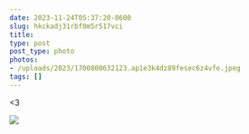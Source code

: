```yaml
---
date: 2023-11-24T05:37:20-0600
slug: hkckadj31rbf0m5r517vci
title: 
type: post
post_type: photo
photos:
- /uploads/2023/1700800632123.ap1e3k4dz89fesec6z4vfe.jpeg
tags: []
---
```

<3


![](/uploads/2023/1700800632123.ap1e3k4dz89fesec6z4vfe.jpeg)


